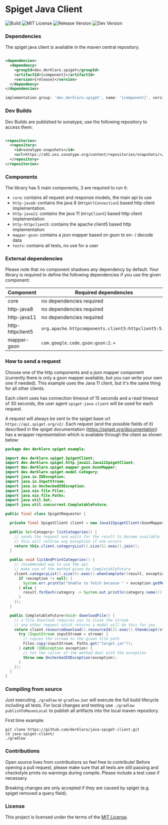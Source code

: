 # Spiget Java Client

![Build](https://github.com/derklaro/java-spiget-client/actions/workflows/build.yml/badge.svg)
![MIT License](https://img.shields.io/badge/license-MIT-blue)
![Release Version](https://img.shields.io/maven-central/v/dev.derklaro.spiget/core)
![Dev Version](https://img.shields.io/nexus/s/dev.derklaro.spiget/core?label=dev&server=https%3A%2F%2Fs01.oss.sonatype.org)

### Dependencies

The spiget java client is available in the maven central repository.

```xml

<dependencies>
  <dependency>
    <groupId>dev.derklaro.spiget</groupId>
    <artifactId>{component}</artifactId>
    <version>{release}</version>
  </dependency>
</dependencies>
```

```gradle
implementation group: 'dev.derklaro.spiget', name: '{component}', version: '{version}'
```

### Dev Builds

Dev Builds are published to sonatype, use the following repository to access them:

```xml

<repositories>
  <repository>
    <id>sonatype-snapshots</id>
    <url>https://s01.oss.sonatype.org/content/repositories/snapshots/</url>
  </repository>
</repositories>
```

### Components

The library has 5 main components, 3 are required to run it:

- `core`: contains all request and response models, the main api to use
- `http-java8`: contains the java 8 (`HttpUrlConnection`) based http client implementation.
- `http-java11`: contains the java 11 (`HttpClient`) based http client implementation
- `http-httpclient5`: contains the apache client5 based http implementation
- `mapper-gson`: contains a json mapper based on gson to en- / decode data
- `tests`: contains all tests, no use for a user

### External dependencies

Please note that no component shadows any dependency by default. Your library is required to define the following dependencies
if you use the given component:

| Component        | Required dependencies                               |
|------------------|-----------------------------------------------------|
| core             | no dependencies required                            |
| http-java8       | no dependencies required                            |
| http-java11      | no dependencies required                            |
| http-httpclient5 | `org.apache.httpcomponents.client5:httpclient5:5.+` |
| mapper-gson      | `com.google.code.gson:gson:2.+`                     |

### How to send a request

Choose one of the http components and a json mapper component (currently there is only a gson mapper available, but you
can write your own one if needed). This example uses the Java 11 client, but it's the same thing for all other clients.

Each client uses has connection timeout of 15 seconds and a read timeout of 30 seconds, the user agent
`spiget-java-client` will be used for each request.

A request will always be sent to the spiget base url `https://api.spiget.org/v2/`. Each request (and the possible fields
of it) described in the spiget documentation (https://spiget.org/documentation) has a wrapper representation which is
available through the client as shown below:

```java
package dev.derklaro.spiget.example;

import dev.derklaro.spiget.SpigetClient;
import dev.derklaro.spiget.http.java11.Java11SpigetClient;
import dev.derklaro.spiget.mapper.gson.GsonMapper;
import dev.derklaro.spiget.model.Category;
import java.io.IOException;
import java.io.InputStream;
import java.io.UncheckedIOException;
import java.nio.file.Files;
import java.nio.file.Paths;
import java.util.Set;
import java.util.concurrent.CompletableFuture;

public final class SpigetRequester {

  private final SpigetClient client = new Java11SpigetClient(GsonMapper.INSTANCE);

  public Set<Category> listCategories() {
    // sends the request and waits for the result to become available
    // this will rethrow any exception if one occurs
    return this.client.categoryList().size(5).exec().join();
  }

  public void listAndPrintCategories() {
    // recommended way to use the api
    // make use of the method given by CompletableFuture
    client.categoryList().size(5).exec().whenComplete((result, exception) -> {
      if (exception != null) {
        System.err.println("Unable to fetch because " + exception.getMessage());
      } else {
        result.forEach(category -> System.out.println(category.name()));
      }
    });
  }

  public CompletableFuture<Void> downloadFile() {
    // a file download requires you to close the stream
    // any other request which returns a model will do this for you
    return client.resourceDownload().resourceId(2).exec().thenAccept(stream -> {
      try (InputStream inputStream = stream) {
        // copies the stream to the given file path
        Files.copy(inputStream, Paths.get("target.jar"));
      } catch (IOException exception) {
        // let the caller of the method deal with the exception
        throw new UncheckedIOException(exception);
      }
    });
  }
}
```

### Compiling from source

Just executing `./gradlew` or `gradlew.bat` will execute the full build lifecycle including all tests. For local changes
and testing use `./gradlew publishToMavenLocal` to publish all artifacts into the local maven repository.

First time example:

```
git clone https://github.com/derklaro/java-spiget-client.git
cd java-spiget-client/
./gradlew
```

### Contributions

Open source lives from contributions so feel free to contribute! Before opening a pull request, please make sure that
all tests are still passing and checkstyle prints no warnings during compile. Please include a test case if necessary.

Breaking changes are only accepted if they are caused by spiget (e.g. spiget removed a query field).

### License

This project is licensed under the terms of the [MIT License](../license.txt).

